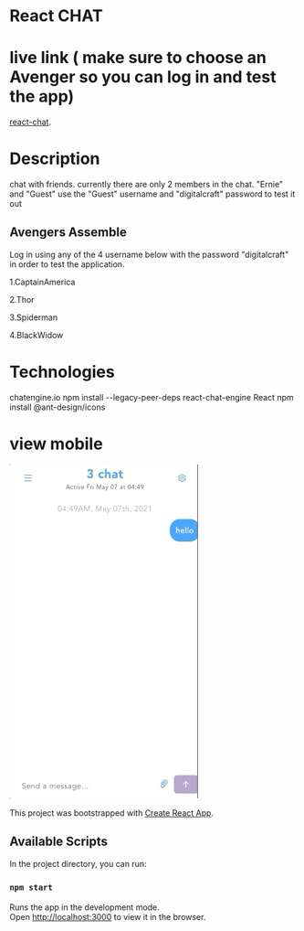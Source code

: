 # React CHAT
# live link ( make sure to choose an Avenger so you can log in and test the app)
[react-chat](https://8c0a3204.react-chat-app.pages.dev).

# Description 
chat with friends. 
currently there are only 2 members in the chat. "Ernie" and "Guest"
use the "Guest" username and "digitalcraft" password to test it out 

## Avengers Assemble

Log in using any of the 4 username below with the password "digitalcraft" in order to test the application.

1.CaptainAmerica


2.Thor


3.Spiderman


4.BlackWidow



# Technologies 
chatengine.io
npm install --legacy-peer-deps react-chat-engine
React
npm install @ant-design/icons

# view mobile
![](./public/react-chat.gif)

This project was bootstrapped with [Create React App](https://github.com/facebook/create-react-app).

## Available Scripts

In the project directory, you can run:

### `npm start`

Runs the app in the development mode.\
Open [http://localhost:3000](http://localhost:3000) to view it in the browser.
